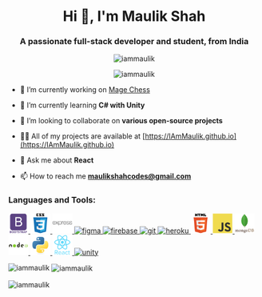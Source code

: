 <h1 align="center">Hi 👋, I'm Maulik Shah</h1>
<h3 align="center">A passionate full-stack developer and student, from India</h3>

<p align="center"> <img src="https://komarev.com/ghpvc/?username=iammaulik&label=Profile%20views&color=0e75b6&style=flat" alt="iammaulik" /> </p>

<p align="center"> <img src="https://github-profile-trophy.vercel.app/?username=iammaulik&theme=onedark" alt="iammaulik" /> </p>

- 🔭 I’m currently working on [Mage Chess](https://github.com/IAmMaulik/mage-chess)

- 🌱 I’m currently learning **C# with Unity**

- 👯 I’m looking to collaborate on **various open-source projects**

- 👨‍💻 All of my projects are available at [https://IAmMaulik.github.io](https://IAmMaulik.github.io)

- 💬 Ask me about **React**

- 📫 How to reach me **maulikshahcodes@gmail.com**


<h3 align="left">Languages and Tools:</h3>
<p align="left"> <a href="https://getbootstrap.com" target="_blank"> <img src="https://raw.githubusercontent.com/devicons/devicon/master/icons/bootstrap/bootstrap-plain-wordmark.svg" alt="bootstrap" width="40" height="40"/> </a> <a href="https://www.w3schools.com/css/" target="_blank"> <img src="https://raw.githubusercontent.com/devicons/devicon/master/icons/css3/css3-original-wordmark.svg" alt="css3" width="40" height="40"/> </a> <a href="https://expressjs.com" target="_blank"> <img src="https://raw.githubusercontent.com/devicons/devicon/master/icons/express/express-original-wordmark.svg" alt="express" width="40" height="40"/> </a> <a href="https://www.figma.com/" target="_blank"> <img src="https://www.vectorlogo.zone/logos/figma/figma-icon.svg" alt="figma" width="40" height="40"/> </a> <a href="https://firebase.google.com/" target="_blank"> <img src="https://www.vectorlogo.zone/logos/firebase/firebase-icon.svg" alt="firebase" width="40" height="40"/> </a> <a href="https://git-scm.com/" target="_blank"> <img src="https://www.vectorlogo.zone/logos/git-scm/git-scm-icon.svg" alt="git" width="40" height="40"/> </a> <a href="https://heroku.com" target="_blank"> <img src="https://www.vectorlogo.zone/logos/heroku/heroku-icon.svg" alt="heroku" width="40" height="40"/> </a> <a href="https://www.w3.org/html/" target="_blank"> <img src="https://raw.githubusercontent.com/devicons/devicon/master/icons/html5/html5-original-wordmark.svg" alt="html5" width="40" height="40"/> </a> <a href="https://developer.mozilla.org/en-US/docs/Web/JavaScript" target="_blank"> <img src="https://raw.githubusercontent.com/devicons/devicon/master/icons/javascript/javascript-original.svg" alt="javascript" width="40" height="40"/> </a> <a href="https://www.mongodb.com/" target="_blank"> <img src="https://raw.githubusercontent.com/devicons/devicon/master/icons/mongodb/mongodb-original-wordmark.svg" alt="mongodb" width="40" height="40"/> </a> <a href="https://nodejs.org" target="_blank"> <img src="https://raw.githubusercontent.com/devicons/devicon/master/icons/nodejs/nodejs-original-wordmark.svg" alt="nodejs" width="40" height="40"/> </a> <a href="https://www.python.org" target="_blank"> <img src="https://raw.githubusercontent.com/devicons/devicon/master/icons/python/python-original.svg" alt="python" width="40" height="40"/> </a> <a href="https://reactjs.org/" target="_blank"> <img src="https://raw.githubusercontent.com/devicons/devicon/master/icons/react/react-original-wordmark.svg" alt="react" width="40" height="40"/> </a> <a href="https://unity.com/" target="_blank"> <img src="https://www.vectorlogo.zone/logos/unity3d/unity3d-icon.svg" alt="unity" width="40" height="40"/> </a> </p>

<p><img align="left" src="https://github-readme-stats.vercel.app/api/top-langs?username=iammaulik&show_icons=true&locale=en&layout=compact&theme=radical" alt="iammaulik" /></p>

<p>&nbsp;<img align="center" src="https://github-readme-stats.vercel.app/api?username=iammaulik&show_icons=true&locale=en&theme=radical" alt="iammaulik" /></p>

<p><img align="center" src="https://github-readme-streak-stats.herokuapp.com/?user=iammaulik&theme=dark" alt="iammaulik" /></p>
